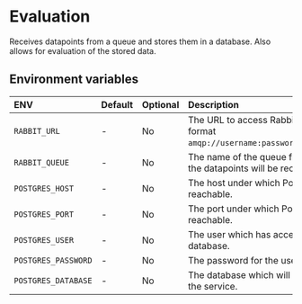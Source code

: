 # Evaluation

Receives datapoints from a queue and stores them in a database. Also allows for evaluation of the stored data.

## Environment variables

| ENV                 | Default | Optional | Description                                                                    |
|:--------------------|:--------|----------|:-------------------------------------------------------------------------------|
| `RABBIT_URL`        | _-_     | No       | The URL to access RabbitMQ in the format `amqp://username:password@url:5672/`. |
| `RABBIT_QUEUE`      | _-_     | No       | The name of the queue from which the datapoints will be received.              |
| `POSTGRES_HOST`     | _-_     | No       | The host under which Postgres is reachable.                                    |
| `POSTGRES_PORT`     | _-_     | No       | The port under which Postgres is reachable.                                    |
| `POSTGRES_USER`     | _-_     | No       | The user which has access to the database.                                     |
| `POSTGRES_PASSWORD` | _-_     | No       | The password for the user.                                                     |
| `POSTGRES_DATABASE` | _-_     | No       | The database which will be used by the service.                                |
